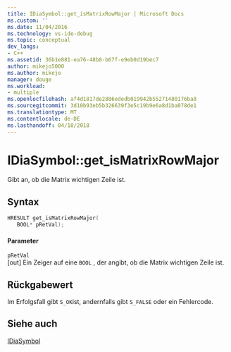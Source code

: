 ```yaml
---
title: IDiaSymbol::get_isMatrixRowMajor | Microsoft Docs
ms.custom: ''
ms.date: 11/04/2016
ms.technology: vs-ide-debug
ms.topic: conceptual
dev_langs:
- C++
ms.assetid: 36b1e881-ea76-48b0-b67f-e9eb0d19bec7
author: mikejo5000
ms.author: mikejo
manager: douge
ms.workload:
- multiple
ms.openlocfilehash: af4d1817de2886ededb019942b55271480176ba8
ms.sourcegitcommit: 3d10b93eb5b326639f3e5c19b9e6a8d1ba078de1
ms.translationtype: MT
ms.contentlocale: de-DE
ms.lasthandoff: 04/18/2018
---
```

# <a name="idiasymbolgetismatrixrowmajor"></a>IDiaSymbol::get_isMatrixRowMajor
Gibt an, ob die Matrix wichtigen Zeile ist.  
  
## <a name="syntax"></a>Syntax  
  
```C++  
HRESULT get_isMatrixRowMajor(   
   BOOL* pRetVal);  
```  
  
#### <a name="parameters"></a>Parameter  
 `pRetVal`  
 [out] Ein Zeiger auf eine `BOOL` , der angibt, ob die Matrix wichtigen Zeile ist.  
  
## <a name="return-value"></a>Rückgabewert  
 Im Erfolgsfall gibt `S_OK`ist, andernfalls gibt `S_FALSE` oder ein Fehlercode.  
  
## <a name="see-also"></a>Siehe auch  
 [IDiaSymbol](../../debugger/debug-interface-access/idiasymbol.md)